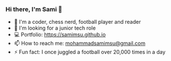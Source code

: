 ### Hi there, I'm Sami 👋

- 🎊 I'm a coder, chess nerd, football player and reader
- 🔭 I'm looking for a junior tech role
- 💻 Portfolio: https://samimsu.github.io
- 📫 How to reach me: mohammadsamimsu@gmail.com
- ⚡ Fun fact: I once juggled a football over 20,000 times in a day

